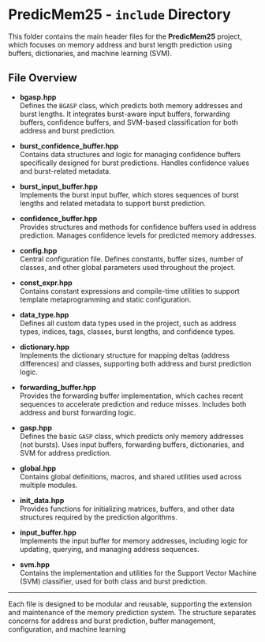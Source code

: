 # PredicMem25 - `include` Directory

This folder contains the main header files for the **PredicMem25** project, which focuses on memory address and burst length prediction using buffers, dictionaries, and machine learning (SVM).

## File Overview

- **bgasp.hpp**  
  Defines the `BGASP` class, which predicts both memory addresses and burst lengths. It integrates burst-aware input buffers, forwarding buffers, confidence buffers, and SVM-based classification for both address and burst prediction.

- **burst_confidence_buffer.hpp**  
  Contains data structures and logic for managing confidence buffers specifically designed for burst predictions. Handles confidence values and burst-related metadata.

- **burst_input_buffer.hpp**  
  Implements the burst input buffer, which stores sequences of burst lengths and related metadata to support burst prediction.

- **confidence_buffer.hpp**  
  Provides structures and methods for confidence buffers used in address prediction. Manages confidence levels for predicted memory addresses.

- **config.hpp**  
  Central configuration file. Defines constants, buffer sizes, number of classes, and other global parameters used throughout the project.

- **const_expr.hpp**  
  Contains constant expressions and compile-time utilities to support template metaprogramming and static configuration.

- **data_type.hpp**  
  Defines all custom data types used in the project, such as address types, indices, tags, classes, burst lengths, and confidence types.

- **dictionary.hpp**  
  Implements the dictionary structure for mapping deltas (address differences) and classes, supporting both address and burst prediction logic.

- **forwarding_buffer.hpp**  
  Provides the forwarding buffer implementation, which caches recent sequences to accelerate prediction and reduce misses. Includes both address and burst forwarding logic.

- **gasp.hpp**  
  Defines the basic `GASP` class, which predicts only memory addresses (not bursts). Uses input buffers, forwarding buffers, dictionaries, and SVM for address prediction.

- **global.hpp**  
  Contains global definitions, macros, and shared utilities used across multiple modules.

- **init_data.hpp**  
  Provides functions for initializing matrices, buffers, and other data structures required by the prediction algorithms.

- **input_buffer.hpp**  
  Implements the input buffer for memory addresses, including logic for updating, querying, and managing address sequences.

- **svm.hpp**  
  Contains the implementation and utilities for the Support Vector Machine (SVM) classifier, used for both class and burst prediction.

---

Each file is designed to be modular and reusable, supporting the extension and maintenance of the memory prediction system. The structure separates concerns for address and burst prediction, buffer management, configuration, and machine learning